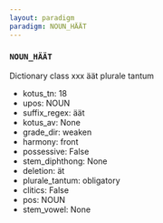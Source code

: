 ```yaml
---
layout: paradigm
paradigm: NOUN_HÄÄT
---
```

### ` NOUN_HÄÄT `

Dictionary class xxx äät plurale tantum
* kotus_tn: 18
* upos: NOUN
* suffix_regex: äät
* kotus_av: None
* grade_dir: weaken
* harmony: front
* possessive: False
* stem_diphthong: None
* deletion: ät
* plurale_tantum: obligatory
* clitics: False
* pos: NOUN
* stem_vowel: None
